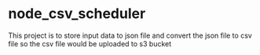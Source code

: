 # node_csv_scheduler
This project is to store input data to json file and convert the json file to csv file so the csv file would be uploaded to s3 bucket

